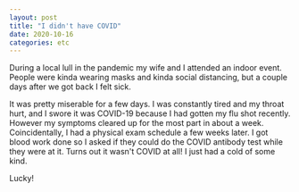 ```yaml
---
layout: post
title: "I didn't have COVID"
date: 2020-10-16
categories: etc
---
```


During a local lull in the pandemic my wife and I attended an indoor event.
People were kinda wearing masks and kinda social distancing, but a couple days
after we got back I felt sick.

It was pretty miserable for a few days. I was constantly tired and my throat
hurt, and I swore it was COVID-19 because I had gotten my flu shot recently.
However my symptoms cleared up for the most part in about a week.
Coincidentally, I had a physical exam schedule a few weeks later. I got blood
work done so I asked if they could do the COVID antibody test while they were at
it. Turns out it wasn't COVID at all! I just had a cold of some kind.

Lucky!
